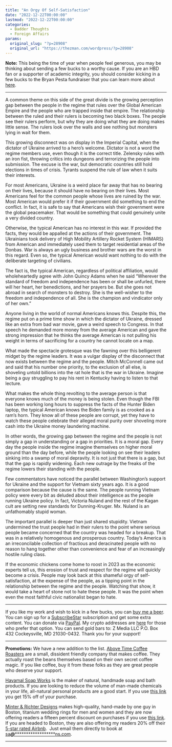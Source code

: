 ```yaml
---
title: "An Orgy Of Self-Satisfaction"
date: "2022-12-22T00:00:00"
lastmod: "2022-12-22T00:00:00"
categories:
  - Badder Thoughts
  - Foreign Affairs
params:
  original_slug: "?p=28908"
  original_url: "https://thezman.com/wordpress/?p=28908"
---
```


**Note:** This being the time of year when people feel generous, you may
be thinking about sending a few bucks to a worthy cause. If you are an
HBD fan or a supporter of academic integrity, you should consider
kicking in a few bucks to the Bryan Pesta fundraiser that you can learn
more about <a href="https://www.givesendgo.com/G9END?sharemsg=display"
rel="noopener" target="_blank">here</a>.

------------------------------------------------------------------------

A common theme on this side of the great divide is the growing
perception gap between the people in the regime that rules over the
Global American Empire and the people who are trapped inside that
empire. The relationship between the ruled and their rulers is becoming
two black boxes. The people see their rulers perform, but why they are
doing what they are doing makes little sense. The rulers look over the
walls and see nothing but monsters lying in wait for them.

This growing disconnect was on display in the Imperial Capital, when the
dictator of Ukraine arrived to a hero’s welcome. Dictator is not a word
the regime members use, even though it is the correct title. Zelensky
rules with an iron fist, throwing critics into dungeons and terrorizing
the people into submission. The excuse is the war, but democratic
countries still hold elections in times of crisis. Tyrants suspend the
rule of law when it suits their interests.

For most Americans, Ukraine is a weird place far away that has no
bearing on their lives, because it should have no bearing on their
lives. Most Americans feel for the common people whose lives are ruined
by the war. Most American would prefer it if their government did
something to end the conflict. In fact, it is safe to say that Americans
wish their government were the global peacemaker. That would be
something that could genuinely unite a very divided country.

Otherwise, the typical American has no interest in this war. If provided
the facts, they would be appalled at the actions of their government.
The Ukrainians took delivery of High Mobility Artillery Rocket System
(HIMARS) from American and immediately used them to target residential
areas of the Donbas. War is always an ugly business and brother wars are
the worst in this regard. Even so, the typical American would want
nothing to do with the deliberate targeting of civilians.

The fact is, the typical American, regardless of political affiliation,
would wholeheartedly agree with John Quincy Adams when he said “Wherever
the standard of freedom and independence has been or shall be unfurled,
there will her heart, her benedictions, and her prayers be. But she goes
not abroad in search of monsters to destroy. She is the well-wisher to
the freedom and independence of all. She is the champion and vindicator
only of her own.”

Anyone living in the world of normal Americans knows this. Despite this,
the regime put on a prime time show in which the dictator of Ukraine,
dressed like an extra from bad war movie, gave a weird speech to
Congress. In that speech he demanded more money from the average
American and gave the strong impression that he thinks the average
American is not pulling his weight in terms of sacrificing for a country
he cannot locate on a map.

What made the spectacle grotesque was the fawning over this belligerent
midget by the regime leaders. It was a vulgar display of the disconnect
that now exists between the regime and the people. Mitch McConnell came
out and said that his number one priority, to the exclusion of all else,
is shoveling untold billions into the rat hole that is the war in
Ukraine. Imagine being a guy struggling to pay his rent in Kentucky
having to listen to that lecture.

What makes the whole thing revolting to the average person is that
everyone knows much of the money is being stolen. Even though the FBI
has been working long hours to suppress the facts of the Hunter Biden
laptop, the typical American knows the Biden family is as crooked as a
ram’s horn. They know all of these people are corrupt, yet they have to
watch these people celebrate their alleged moral purity over shoveling
more cash into the Ukraine money laundering machine.

In other words, the growing gap between the regime and the people is not
simply a gap in understanding or a gap in priorities. It is a moral gap.
Every day the people inside the regime imagine themselves on higher
moral ground than the day before, while the people looking on see their
leaders sinking into a swamp of moral depravity. It is not just that
there is a gap, but that the gap is rapidly widening. Each new outrage
by the freaks of the regime lowers their standing with the people.

Few commentators have noticed the parallel between Washington’s support
for Ukraine and the support for Vietnam sixty years ago. It is a good
comparison because the cause is the same. The people running Vietnam
policy were every bit as deluded about their intelligence as the people
running Ukraine policy. In fact, Victoria Nuland and the rest of the
Kagan cult are setting new standards for Dunning-Kruger. Mx. Nuland is
an unfathomably stupid woman.

The important parallel is deeper than just shared stupidity. Vietnam
undermined the trust people had in their rulers to the point where
serious people became concerned that the country was headed for a
breakup. That was in a relatively homogenous and prosperous country.
Today’s America is an irreconcilable collection of fractious and
deracinated people with no reason to hang together other than
convenience and fear of an increasingly hostile ruling class.

If the economic chickens come home to roost in 2023 as the economic
experts tell us, this erosion of trust and respect for the regime will
quickly become a crisis. People may look back at this shameful orgy of
self-satisfaction, at the expense of the people, as a tipping point in
the relationship between the regime and the people. Watching that show,
it would take a heart of stone not to hate these people. It was the
point when even the most faithful civic nationalist began to hate.

------------------------------------------------------------------------

If you like my work and wish to kick in a few bucks, you can
<a href="https://www.buymeacoffee.com/mujolulu" rel="noopener"
target="_blank">buy me a beer</a>. You can sign up for a
<a href="https://www.subscribestar.com/the-z-blog" rel="noopener"
target="_blank">SubscribeStar</a> subscription and get some extra
content. You can donate via <a
href="https://www.paypal.com/donate/?cmd=_s-xclick&amp;hosted_button_id=UDAS2Q8JYA6CN&amp;source=url"
rel="noopener" target="_blank">PayPal</a>. My crypto addresses are
<a href="https://thezman.com/wordpress/?page_id=22713" rel="noopener"
target="_blank">here</a> for those who prefer that option. You can send
gold bars to: Z Media LLC P.O. Box 432 Cockeysville, MD 21030-0432.
Thank you for your support!

------------------------------------------------------------------------

**Promotions:** We have a new addition to the list.
<a href="https://abovetimecoffee.com/" rel="noopener"
target="_blank">Above Time Coffee Roasters</a> are a small, dissident
friendly company that makes coffee. They actually roast the beans
themselves based on their own secret coffee magic. If you like coffee,
buy it from these folks as they are great people who deserve your
support.

<a href="https://havamalsoapworks.com/" rel="noopener"
target="_blank">Havamal Soap Works</a> is the maker of natural, handmade
soap and bath products. If you are looking to reduce the volume of
man-made chemicals in your life, all-natural personal products are a
good start. If you use
<a href="https://havamalsoapworks.com/discount/ZMAN" rel="noopener"
target="_blank">this link</a> you get 15% off of your purchase.

<a href="https://www.minterandrichterdesigns.com/"
rel="noreferrer nofollow noopener" target="_blank">Minter &amp; Richter
Designs</a> makes high-quality, hand-made by one guy in Boston, titanium
wedding rings for men and women and they are now offering readers a
fifteen percent discount on purchases if you use
<a href="https://www.minterandrichterdesigns.com/discount/ZMAN"
rel="noreferrer nofollow noopener" target="_blank">this link</a>.
<span class="highlight"><span class="colour"><span class="font"><span class="size">If
you are headed to Boston, they are also offering my readers 20% off
their <a
href="https://www.airbnb.com/users/7988017/listings?user_id=7988017&amp;s=3"
rel="noopener noreferrer" target="_blank">5-star rated Airbnb</a>.  Just
email them directly to book at
<a href="mailto:sa***@*********************ns.com"
data-original-string="c1LIV3HsmZ5KWSzzuIfQpw==cb7MhzH88EHkV9FdrjXiY3OmCzttpfF5qvvBsBVZMUGJNDn7PE1nZWby7MvRENGeEhP"><span
class="apbct-email-encoder"
data-original-string="TDu9CGj6UKIl7/hwyCnQcw==cb7Ys5/DIHTku1qj/IBb0Go/ZTPnNj83OM25mfsoVl0G7/bAeLx6tkq0soKeIkzRZKZ"
title="This contact has been encoded by Anti-Spam by CleanTalk. Click to decode. To finish the decoding make sure that JavaScript is enabled in your browser.">sa<span
class="apbct-blur">***</span>@<span
class="apbct-blur">*********************</span>ns.com</span></a>.</span></span></span></span>

------------------------------------------------------------------------
